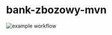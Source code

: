 # bank-zbozowy-mvn

![example workflow](https://github.com/x-Yoshida/bank-zbozowy-mvn/actions/workflows/ci.yml/badge.svg)
